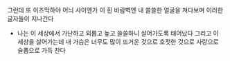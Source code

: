 그런데 또 이즈막하야 어늬 사이엔가
이 흰 바람벽엔
내 쓸쓸한 얼굴을 쳐다보며
이러한 글자들이 지나간다
- 나는 이 세상에서 가난하고 외롭고 높고 쓸쓸하니 살어가도록 태어났다
그리고 이 세상을 살어가는데
내 가슴은 너무도 많이 뜨거운 것으로 호젓한 것으로 사랑으로 슬픔으로 가득 찬다